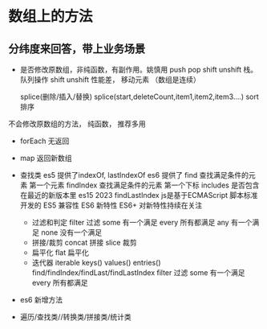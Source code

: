 # 数组上的方法

## 分纬度来回答，带上业务场景

- 是否修改原数组，非纯函数，有副作用。姚慎用
    push pop shift unshift 栈。队列操作
    shift unshift 性能差， 移动元素 （数组是连续）
    
    splice(删除/插入/替换)
    splice(start,deleteCount,item1,item2,item3....)
    sort 排序

不会修改原数组的方法， 纯函数， 推荐多用
   - forEach 无返回
   - map 返回新数组
   - 查找类
       es5 提供了indexOf,  lastIndexOf
       es6 提供了 find 查找满足条件的元素 第一个元素
       findIndex 查找满足条件的元素 第一个下标
       includes 是否包含
       在最近的新版本里 es15 2023 findLastIndex 
       js是基于ECMAScript 脚本标准开发的 
       ES5 兼容性
       ES6 新特性
       ES6+ 对新特性持续在关注

      - 过滤和判定
          filter 过滤
          some 有一个满足
          every 所有都满足
          any 有一个满足
          none 没有一个满足
      - 拼接/裁剪
          concat 拼接
          slice 裁剪
      - 扁平化
          flat 扁平化
      - 迭代器 iterable
          keys() values() entries()
      find/findIndex/findLast/findLastIndex
      filter 过滤
      some 有一个满足
      every 所有都满足


- es6 新增方法
- 遍历/查找类//转换类/拼接类/统计类
